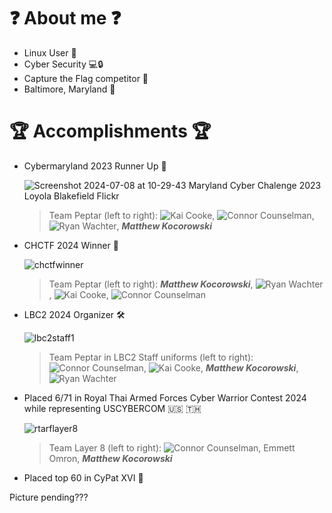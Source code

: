 # ❓ About me ❓

- Linux User 🐧
- Cyber Security 💻🔒
- Capture the Flag competitor 🚩
- Baltimore, Maryland 📍

# 🏆 Accomplishments 🏆

- Cybermaryland 2023 Runner Up 🥈
  
  ![Screenshot 2024-07-08 at 10-29-43 Maryland Cyber Chalenge 2023 Loyola Blakefield Flickr](https://github.com/mattkoco/mattkoco/assets/108554371/eb96998a-85d2-4b6a-923a-b97a01301435)

  > Team Peptar (left to right): ![Kai Cooke](https://github.com/ediveroli), ![Connor Counselman](https://github.com/ConnorC455), ![Ryan Wachter](https://github.com/rcwachter), ***Matthew Kocorowski***

- CHCTF 2024 Winner 🥇

  ![chctfwinner](https://github.com/mattkoco/mattkoco/assets/108554371/9cb15aa5-b660-45b4-90c9-9be83dbd7c6e)

  > Team Peptar (left to right): ***Matthew Kocorowski***, ![Ryan Wachter](https://github.com/rcwachter), ![Kai Cooke](https://github.com/ediveroli), ![Connor Counselman](https://github.com/ConnorC455)
  
- LBC2 2024 Organizer 🛠

  ![lbc2staff1](https://github.com/mattkoco/mattkoco/assets/108554371/f1c1e564-965b-4232-b4d9-51211187e153)

  > Team Peptar in LBC2 Staff uniforms (left to right): ![Connor Counselman](https://github.com/ConnorC455), ![Kai Cooke](https://github.com/ediveroli), ***Matthew Kocorowski***, ![Ryan Wachter](https://github.com/rcwachter)

- Placed 6/71 in Royal Thai Armed Forces Cyber Warrior Contest 2024 while representing USCYBERCOM 🇺🇸 🇹🇭
  
  ![rtarflayer8](https://github.com/mattkoco/mattkoco/assets/108554371/585b3aa7-0e84-4963-960b-8a54c321f06c)

  > Team Layer 8 (left to right): ![Connor Counselman](https://github.com/ConnorC455), Emmett Omron, ***Matthew Kocorowski***

- Placed top 60 in CyPat XVI 🐧

Picture pending???
  
